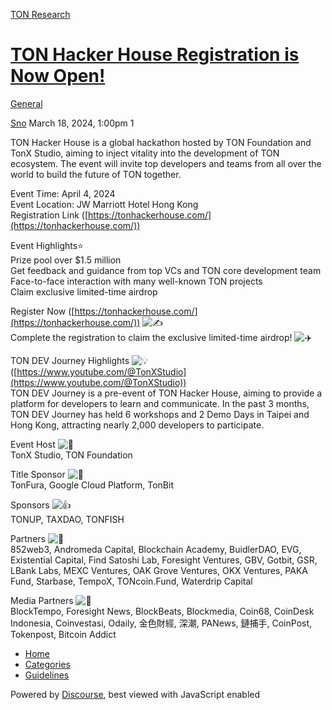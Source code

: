 [TON Research](/)

# [TON Hacker House Registration is Now Open!](/t/ton-hacker-house-registration-is-now-open/1195)

[General](/c/general/4) 

    

[Sno](https://tonresear.ch/u/Sno)  March 18, 2024, 1:00pm  1

TON Hacker House is a global hackathon hosted by TON Foundation and TonX Studio, aiming to inject vitality into the development of TON ecosystem. The event will invite top developers and teams from all over the world to build the future of TON together.

Event Time: April 4, 2024  
Event Location: JW Marriott Hotel Hong Kong  
Registration Link ([https://tonhackerhouse.com/](https://tonhackerhouse.com/))

Event Highlights⭐️  
Prize pool over $1.5 million  
Get feedback and guidance from top VCs and TON core development team  
Face-to-face interaction with many well-known TON projects  
Claim exclusive limited-time airdrop

Register Now ([https://tonhackerhouse.com/](https://tonhackerhouse.com/)) ![:writing_hand:](https://tonresear.ch/images/emoji/twitter/writing_hand.png?v=12 ":writing_hand:")  
Complete the registration to claim the exclusive limited-time airdrop! ![:airplane:](https://tonresear.ch/images/emoji/twitter/airplane.png?v=12 ":airplane:")

TON DEV Journey Highlights ![:bulb:](https://tonresear.ch/images/emoji/twitter/bulb.png?v=12 ":bulb:") ([https://www.youtube.com/@TonXStudio](https://www.youtube.com/@TonXStudio))  
TON DEV Journey is a pre-event of TON Hacker House, aiming to provide a platform for developers to learn and communicate. In the past 3 months, TON DEV Journey has held 6 workshops and 2 Demo Days in Taipei and Hong Kong, attracting nearly 2,000 developers to participate.

Event Host ![:metal:](https://tonresear.ch/images/emoji/twitter/metal.png?v=12 ":metal:")  
TonX Studio, TON Foundation

Title Sponsor ![:muscle:](https://tonresear.ch/images/emoji/twitter/muscle.png?v=12 ":muscle:")  
TonFura, Google Cloud Platform, TonBit

Sponsors ![:+1:](https://tonresear.ch/images/emoji/twitter/+1.png?v=12 ":+1:")  
TONUP, TAXDAO, TONFISH

Partners ![:wave:](https://tonresear.ch/images/emoji/twitter/wave.png?v=12 ":wave:")  
852web3, Andromeda Capital, Blockchain Academy, BuidlerDAO, EVG, Existential Capital, Find Satoshi Lab, Foresight Ventures, GBV, Gotbit, GSR, LBank Labs, MEXC Ventures, OAK Grove Ventures, OKX Ventures, PAKA Fund, Starbase, TempoX, TONcoin.Fund, Waterdrip Capital

Media Partners ![:microphone:](https://tonresear.ch/images/emoji/twitter/microphone.png?v=12 ":microphone:")  
BlockTempo, Foresight News, BlockBeats, Blockmedia, Coin68, CoinDesk Indonesia, Coinvestasi, Odaily, 金色財經, 深潮, PANews, 鏈捕手, CoinPost, Tokenpost, Bitcoin Addict

 

*   [Home](/)
*   [Categories](/categories)
*   [Guidelines](/guidelines)

Powered by [Discourse](https://www.discourse.org), best viewed with JavaScript enabled